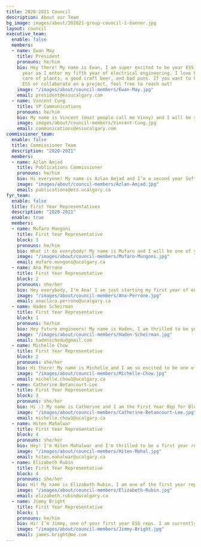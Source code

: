 ```yaml
---
title: 2020-2021 Council
description: About our Team
bg_image: images/about/202021-group-council-1-banner.jpg
layout: council
executive_team:
  enable: false
  members:
  - name: Ewan May
    title: President
    pronouns: he/him
    bio: Hey there! My name is Ewan, I am super excited to be your ESS president this
      year as I enter my fifth year of electrical engineering. I love board games, taking
      care of plants, a good craft beer, and bad puns. If you want to know more about
      ESS or collaborate on a project, feel free to reach out!
    image: "/images/about/council-members/Ewan-May.jpg"
    email: president@essucalgary.com
  - name: Vincent Cung
    title: VP Communications
    pronouns: he/him
    bio: My name is Vincent (most people call me Vinny) and I will be your VP Communications for the 2020-2021 academic year! I am in my fourth year of geomatics engineering and I love to make new friends. In my spare time, I enjoy playing sports and video games. With our new situation, I’m excited to take on this year’s challenges and help you all out however I can; don’t be afraid to reach out to me online!
    image: images/about/council-members/Vincent-Cung.jpg
    email: communications@essucalgary.com
commissioner_team:
  enable: false
  title: Commissioner Team
  description: "2020-2021"
  members:
  - name: Azlan Amjad
    title: Publications Commissioner
    pronouns: he/him
    bio: Hi everyone! My name is Azlan Amjad and I’m a second year Software Engineering student. I am also this year’s Publications Commissioner for ESS. Here is a little bit about myself, I love working out and playing/watching sports, especially basketball, I’m also open to meeting new people so if you ever see me around don’t be afraid to say hi, or contact me on social media or shoot me an email.
    image: "images/about/council-members/Azlan-Amjad.jpg"
    email: publications@ess.ucalgary.ca
fyr_team:
  enable: false
  title: First Year Representatives
  description: "2020-2021"
  enable: true
  members:
  - name: Mufaro Mungoni
    title: First Year Representative
    block: 3
    pronouns: he/him
    bio: What it do everybody! My name is Mufaro and I will be one of your First Year Reps for the 2020-2021 academic year. I was born, raised and currently reside in Zimbabwe. I am in Block 3 and have no idea which major I want to go into (but software and electrical are whispering in my ear for now). In my spare time I try to read books (I'm not a huge reader but I'm trying to get better), otherwise I watch tv, hang out with friends, play/watch sport (mainly soccer and basketball) and look for any opportunity to grow my character and appreciate different perspectives so I am open to try new things.
    image: "/images/about/council-members/Mufaro-Mungoni.jpg"
    email: mufaro.mungoni@ucalgary.ca
  - name: Ana Perrone
    title: First Year Representative
    block: 2
    pronouns: she/her
    bio: Hey everybody, I'm Ana! I am just starting my first year of engineering here at Schulich and I'm so excited to be joining ESS as one of the First Year Representatives for Block 2! My job is to connect students with the council and let them know about everything that is going, so feel free to reach out to me anytime, even if we aren't in the same block! I am really looking forward to meeting new people even though this semester that will be happening virtually! I love music, movies, and hanging out with my friends!
    image: "/images/about/council-members/Ana-Perrone.jpg"
    email: anaclara.perrone@ucalgary.ca
  - name: Haden Scheirman
    title: First Year Representative
    block: 1
    pronouns: he/him
    bio: Hey future engineers! My name is Haden, I am thrilled to be your first-year representative for block one. I can't wait to see what else this year has to offer and to be able to be a part of making it phenomenal for you all. I want you all to get to know me so I'll tell you all a bit about myself; I love biking and hiking in the mountains, I'm the proud father of an adorable bunny named Jade, and I am a terrible cook but I still try. I'm here to guide you all to success so if you have any questions, advice to give, or just want to say hi don't be afraid to reach out to me!
    image: "/images/about/council-members/Haden-Scheirman.jpg"
    email: hadenschedu@gmail.com
  - name: Michelle Chow
    title: First Year Representative
    block: 2
    pronouns: she/her
    bio: Hi there! My name is Michelle and I am so excited to be one of the First Year Reps for Block 2. Even though we're online, I hope to make this a fun and memorable year filled with unforgettable experiences for you! In my spare time, I love cooking, baking, reading, and exploring new places. Feel free to contact me if you have any ideas for ESS, and I look forward to meeting you all!
    image: "/images/about/council-members/Michelle-Chow.jpg"
    email: michelle.chow1@ucalgary.ca
  - name: Catherine Betancourt-Lee
    title: First Year Representative
    block: 3
    pronouns: she/her
    bio: Hi :) My name is Catherine and I am the First Year Rep for Block 3! I'm really excited to be a part of ESS this year with its vibrant community, while also getting to help the university in any way that I can. I love volunteering, research and meeting new people along with being an advocate for mental health. When I'm not too busy studying, I enjoy staying active, playing my guitar and going crazy over new stationary. I'm super easy-going and energetic, so if you see me in a zoom call or in person feel free to say hello!
    image: "/images/about/council-members/Catherine-Betancourt-Lee.jpg"
    email: michelle.chow1@ucalgary.ca
  - name: Hiten Mahalwar
    title: First Year Representative
    block: 4
    pronouns: she/her
    bio: Hey! I'm Hiten Mahalwar and I'm thrilled to be a first year representative. When I'm not busy with school and clubs, you can find me playing sports, learning something new, volunteering and hanging out with friends. This year I'll be working to create an amazing first year engineering experience, creating virtual opportunities, and giving announcements to block 4. Feel free to say hi or contact me anytime!
    image: "/images/about/council-members/Hiten-Mahal.jpg"
    email: hiten.mahalwar@ucalgary.ca
  - name: Elizabeth Rubin
    title: First Year Representative
    block: 4
    pronouns: she/her
    bio: Hi! My name is Elizabeth Rubin, I am one of the first year representatives of block 4 this year. If you need a messenger between yourself and the ESS, you can come to me! Outside of our beloved online engineering courses I enjoy reading and watching murder mysteries, propagating succulents, and organizing the occasional cabinet.
    image: "/images/about/council-members/Elizabeth-Rubin.jpg"
    email: elizabeth.rubin@ucalgary.ca 
  - name: Jimmy Bright
    title: First Year Representative
    block: 1
    pronouns: he/him
    bio: Hi! I’m Jimmy, one of your first year ESS reps. I am currently planning on majoring in Electronics Engineering with a minor in Computer Engineering. I am proud to represent this years newest Schulich School of Engineering Class (aka the COVID Class). When I’m not buried in homework I love to play golf, tinker with electronics, or entertain my cats. Looking forward to meeting new people and can’t wait to get on campus.
    image: "/images/about/council-members/Jimmy-Bright.jpg"
    email: james.bright@me.com
---
```

